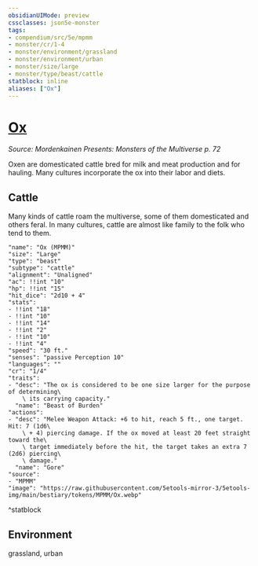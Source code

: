 ```yaml
---
obsidianUIMode: preview
cssclasses: json5e-monster
tags:
- compendium/src/5e/mpmm
- monster/cr/1-4
- monster/environment/grassland
- monster/environment/urban
- monster/size/large
- monster/type/beast/cattle
statblock: inline
aliases: ["Ox"]
---
```

# [Ox](Mechanics\bestiary\beast/ox-mpmm.md)
*Source: Mordenkainen Presents: Monsters of the Multiverse p. 72*  

Oxen are domesticated cattle bred for milk and meat production and for hauling. Many cultures incorporate the ox into their labor and diets.

## Cattle

Many kinds of cattle roam the multiverse, some of them domesticated and others feral. In many cultures, cattle are almost like family to the folk who tend to them.

```statblock
"name": "Ox (MPMM)"
"size": "Large"
"type": "beast"
"subtype": "cattle"
"alignment": "Unaligned"
"ac": !!int "10"
"hp": !!int "15"
"hit_dice": "2d10 + 4"
"stats":
- !!int "18"
- !!int "10"
- !!int "14"
- !!int "2"
- !!int "10"
- !!int "4"
"speed": "30 ft."
"senses": "passive Perception 10"
"languages": ""
"cr": "1/4"
"traits":
- "desc": "The ox is considered to be one size larger for the purpose of determining\
    \ its carrying capacity."
  "name": "Beast of Burden"
"actions":
- "desc": "Melee Weapon Attack: +6 to hit, reach 5 ft., one target. Hit: 7 (1d6\
    \ + 4) piercing damage. If the ox moved at least 20 feet straight toward the\
    \ target immediately before the hit, the target takes an extra 7 (2d6) piercing\
    \ damage."
  "name": "Gore"
"source":
- "MPMM"
"image": "https://raw.githubusercontent.com/5etools-mirror-3/5etools-img/main/bestiary/tokens/MPMM/Ox.webp"
```
^statblock

## Environment

grassland, urban